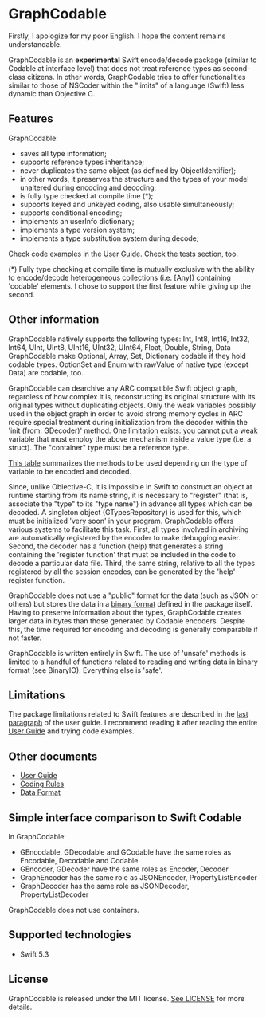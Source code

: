 # GraphCodable

Firstly, I apologize for my poor English. I hope the content remains understandable.

GraphCodable is an **experimental** Swift encode/decode package (similar to Codable at interface level) that does not treat reference types as second-class citizens.
In other words, GraphCodable tries to offer functionalities similar to those of NSCoder within the "limits" of a language (Swift) less dynamic than Objective C.

## Features
GraphCodable:
- saves all type information;
- supports reference types inheritance;
- never duplicates the same object (as defined by ObjectIdentifier);
- in other words, it preserves the structure and the types of your model unaltered during encoding and decoding;
- is fully type checked at compile time (*);
- supports keyed and unkeyed coding, also usable simultaneously;
- supports conditional encoding;
- implements an userInfo dictionary;
- implements a type version system;
- implements a type substitution system during decode;

Check code examples in the [User Guide](/Docs/UserGuide.md). Check the tests section, too.

(*) Fully type checking at compile time is mutually exclusive with the ability to encode/decode heterogeneous collections (i.e. [Any]) containing 'codable' elements. I chose to support the first feature while giving up the second.

## Other information
GraphCodable natively supports the following types: Int, Int8, Int16, Int32, Int64, UInt, UInt8, UInt16, UInt32, UInt64, Float, Double, String, Data
GraphCodable make Optional, Array, Set, Dictionary codable if they hold codable types. OptionSet and Enum with rawValue of native type (except Data) are codable, too.

GraphCodable can dearchive any ARC compatible Swift object graph, regardless of how complex it is, reconstructing its original structure with its original types without duplicating objects.
Only the weak variables possibly used in the object graph in order to avoid strong memory cycles in ARC require special treatment during initialization from the decoder within the 'init (from: GDecoder)' method.
One limitation exists: you cannot put a weak variable that must employ the above mechanism inside a value type (i.e. a struct). The "container" type must be a reference type.

[This table](/Docs/CodingRules.md) summarizes the methods to be used depending on the type of variable to be encoded and decoded.

Since, unlike Obiective-C, it is impossible in Swift to construct an object at runtime starting from its name string, it is necessary to "register" (that is, associate the "type" to its "type name") in advance all types which can be decoded. A singleton object (GTypesRepository) is used for this, which must be initialized 'very soon' in your program. GraphCodable offers various systems to facilitate this task. First, all types involved in archiving are automatically registered by the encoder to make debugging easier. Second, the decoder has a function (help) that generates a string containing the 'register function' that must be included in the code to decode a particular data file. Third, the same string, relative to all the types registered by all the session encodes, can be generated by the 'help' register function.

GraphCodable does not use a "public" format for the data (such as JSON or others) but stores the data in a [binary format](/Docs/DataFormat.md) defined in the package itself. Having to preserve information about the types, GraphCodable creates larger data in bytes than those generated by Codable encoders. Despite this, the time required for encoding and decoding is generally comparable if not faster.

GraphCodable is written entirely in Swift. The use of 'unsafe' methods is limited to a handful of functions related to reading and writing data in binary format (see BinaryIO). Everything else is 'safe'.

## Limitations
The package limitations related to Swift features are described in the [last paragraph](/Docs/UserGuide.md#Final-thoughts) of the user guide. I recommend reading it after reading the entire [User Guide](/Docs/UserGuide.md) and trying code examples.

## Other documents
- [User Guide](/Docs/UserGuide.md)
- [Coding Rules](/Docs/CodingRules.md)
- [Data Format](/Docs/DataFormat.md)

## Simple interface comparison to Swift Codable
In GraphCodable:
- GEncodable, GDecodable and GCodable have the same roles as Encodable, Decodable and Codable
- GEncoder, GDecoder have the same roles as Encoder, Decoder
- GraphEncoder has the same role as JSONEncoder, PropertyListEncoder
- GraphDecoder has the same role as JSONDecoder, PropertyListDecoder

GraphCodable does not use containers.

## Supported technologies

- Swift 5.3

## License

GraphCodable is released under the MIT license. [See LICENSE](/Docs/LICENSE) for more details.


